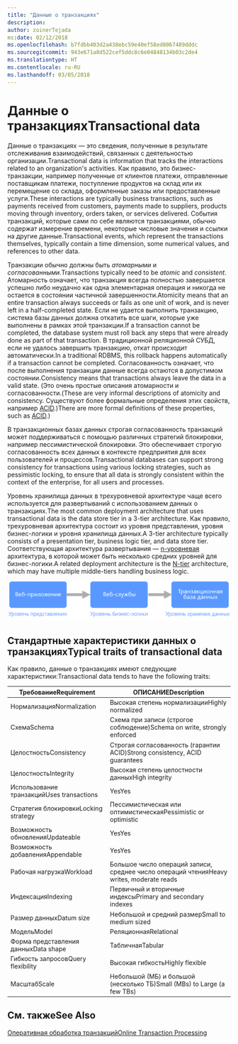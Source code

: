```yaml
---
title: "Данные о транзакциях"
description: 
author: zoinerTejada
ms:date: 02/12/2018
ms.openlocfilehash: b7fdbb403d2a438ebc59e40ef58ed8067489dddc
ms.sourcegitcommit: 943e671a8d522cef5ddc8c6e04848134b03c2de4
ms.translationtype: HT
ms.contentlocale: ru-RU
ms.lasthandoff: 03/05/2018
---
```

# <a name="transactional-data"></a><span data-ttu-id="5d3b8-102">Данные о транзакциях</span><span class="sxs-lookup"><span data-stu-id="5d3b8-102">Transactional data</span></span>

<span data-ttu-id="5d3b8-103">Данные о транзакциях — это сведения, полученные в результате отслеживания взаимодействий, связанных с деятельностью организации.</span><span class="sxs-lookup"><span data-stu-id="5d3b8-103">Transactional data is information that tracks the interactions related to an organization's activities.</span></span> <span data-ttu-id="5d3b8-104">Как правило, это бизнес-транзакции, например полученные от клиентов платежи, отправленные поставщикам платежи, поступление продуктов на склад или их перемещение со склада, оформленные заказы или предоставленные услуги.</span><span class="sxs-lookup"><span data-stu-id="5d3b8-104">These interactions are typically business transactions, such as payments received from customers, payments made to suppliers, products moving through inventory, orders taken, or services delivered.</span></span> <span data-ttu-id="5d3b8-105">События транзакций, которые сами по себе являются транзакциями, обычно содержат измерение времени, некоторые числовые значения и ссылки на другие данные.</span><span class="sxs-lookup"><span data-stu-id="5d3b8-105">Transactional events, which represent the transactions themselves, typically contain a time dimension, some numerical values, and references to other data.</span></span> 

<span data-ttu-id="5d3b8-106">Транзакции обычно должны быть *атомарными* и *согласованными*.</span><span class="sxs-lookup"><span data-stu-id="5d3b8-106">Transactions typically need to be *atomic* and *consistent*.</span></span> <span data-ttu-id="5d3b8-107">Атомарность означает, что транзакция всегда полностью завершается успешно либо неудачно как одна элементарная операция и никогда не остается в состоянии частичной завершенности.</span><span class="sxs-lookup"><span data-stu-id="5d3b8-107">Atomicity means that an entire transaction always succeeds or fails as one unit of work, and is never left in a half-completed state.</span></span> <span data-ttu-id="5d3b8-108">Если не удается выполнить транзакцию, система базы данных должна откатить все шаги, которые уже выполнены в рамках этой транзакции.</span><span class="sxs-lookup"><span data-stu-id="5d3b8-108">If a transaction cannot be completed, the database system must roll back any steps that were already done as part of that transaction.</span></span> <span data-ttu-id="5d3b8-109">В традиционной реляционной СУБД, если не удалось завершить транзакцию, откат происходит автоматически.</span><span class="sxs-lookup"><span data-stu-id="5d3b8-109">In a traditional RDBMS, this rollback happens automatically if a transaction cannot be completed.</span></span> <span data-ttu-id="5d3b8-110">Согласованность означает, что после выполнения транзакции данные всегда остаются в допустимом состоянии.</span><span class="sxs-lookup"><span data-stu-id="5d3b8-110">Consistency means that transactions always leave the data in a valid state.</span></span> <span data-ttu-id="5d3b8-111">(Это очень простые описания атомарности и согласованности.</span><span class="sxs-lookup"><span data-stu-id="5d3b8-111">(These are very informal descriptions of atomicity and consistency.</span></span> <span data-ttu-id="5d3b8-112">Существуют более формальные определения этих свойств, например [ACID](https://en.wikipedia.org/wiki/ACID).)</span><span class="sxs-lookup"><span data-stu-id="5d3b8-112">There are more formal definitions of these properties, such as [ACID](https://en.wikipedia.org/wiki/ACID).)</span></span>

<span data-ttu-id="5d3b8-113">В транзакционных базах данных строгая согласованность транзакций может поддерживаться с помощью различных стратегий блокировки, например пессимистической блокировки. Это обеспечивает строгую согласованность всех данных в контексте предприятия для всех пользователей и процессов.</span><span class="sxs-lookup"><span data-stu-id="5d3b8-113">Transactional databases can support strong consistency for transactions using various locking strategies, such as pessimistic locking, to ensure that all data is strongly consistent within the context of the enterprise, for all users and processes.</span></span> 

<span data-ttu-id="5d3b8-114">Уровень хранилища данных в трехуровневой архитектуре чаще всего используется для развертываний с использованием данных о транзакциях.</span><span class="sxs-lookup"><span data-stu-id="5d3b8-114">The most common deployment architecture that uses transactional data is the data store tier in a 3-tier architecture.</span></span> <span data-ttu-id="5d3b8-115">Как правило, трехуровневая архитектура состоит из уровня представления, уровня бизнес-логики и уровня хранилища данных.</span><span class="sxs-lookup"><span data-stu-id="5d3b8-115">A 3-tier architecture typically consists of a presentation tier, business logic tier, and data store tier.</span></span> <span data-ttu-id="5d3b8-116">Соответствующая архитектура развертывания — [n-уровневая](/azure/architecture/guide/architecture-styles/n-tier) архитектура, в которой может быть несколько средних уровней для бизнес-логики.</span><span class="sxs-lookup"><span data-stu-id="5d3b8-116">A related deployment architecture is the [N-tier](/azure/architecture/guide/architecture-styles/n-tier) architecture, which may have multiple middle-tiers handling business logic.</span></span>

![Пример трехуровневого приложения](./images/three-tier-application.png)

## <a name="typical-traits-of-transactional-data"></a><span data-ttu-id="5d3b8-118">Стандартные характеристики данных о транзакциях</span><span class="sxs-lookup"><span data-stu-id="5d3b8-118">Typical traits of transactional data</span></span>

<span data-ttu-id="5d3b8-119">Как правило, данные о транзакциях имеют следующие характеристики:</span><span class="sxs-lookup"><span data-stu-id="5d3b8-119">Transactional data tends to have the following traits:</span></span>

| <span data-ttu-id="5d3b8-120">Требование</span><span class="sxs-lookup"><span data-stu-id="5d3b8-120">Requirement</span></span> | <span data-ttu-id="5d3b8-121">ОПИСАНИЕ</span><span class="sxs-lookup"><span data-stu-id="5d3b8-121">Description</span></span> |
| --- | --- |
| <span data-ttu-id="5d3b8-122">Нормализация</span><span class="sxs-lookup"><span data-stu-id="5d3b8-122">Normalization</span></span> | <span data-ttu-id="5d3b8-123">Высокая степень нормализации</span><span class="sxs-lookup"><span data-stu-id="5d3b8-123">Highly normalized</span></span> |
| <span data-ttu-id="5d3b8-124">Схема</span><span class="sxs-lookup"><span data-stu-id="5d3b8-124">Schema</span></span> | <span data-ttu-id="5d3b8-125">Схема при записи (строгое соблюдение)</span><span class="sxs-lookup"><span data-stu-id="5d3b8-125">Schema on write, strongly enforced</span></span>|
| <span data-ttu-id="5d3b8-126">Целостность</span><span class="sxs-lookup"><span data-stu-id="5d3b8-126">Consistency</span></span> | <span data-ttu-id="5d3b8-127">Строгая согласованность (гарантии ACID)</span><span class="sxs-lookup"><span data-stu-id="5d3b8-127">Strong consistency, ACID guarantees</span></span> |
| <span data-ttu-id="5d3b8-128">Целостность</span><span class="sxs-lookup"><span data-stu-id="5d3b8-128">Integrity</span></span> | <span data-ttu-id="5d3b8-129">Высокая степень целостности данных</span><span class="sxs-lookup"><span data-stu-id="5d3b8-129">High integrity</span></span> |
| <span data-ttu-id="5d3b8-130">Использование транзакций</span><span class="sxs-lookup"><span data-stu-id="5d3b8-130">Uses transactions</span></span> | <span data-ttu-id="5d3b8-131">Yes</span><span class="sxs-lookup"><span data-stu-id="5d3b8-131">Yes</span></span> |
| <span data-ttu-id="5d3b8-132">Стратегия блокировки</span><span class="sxs-lookup"><span data-stu-id="5d3b8-132">Locking strategy</span></span> | <span data-ttu-id="5d3b8-133">Пессимистическая или оптимистическая</span><span class="sxs-lookup"><span data-stu-id="5d3b8-133">Pessimistic or optimistic</span></span>|
| <span data-ttu-id="5d3b8-134">Возможность обновления</span><span class="sxs-lookup"><span data-stu-id="5d3b8-134">Updateable</span></span> | <span data-ttu-id="5d3b8-135">Yes</span><span class="sxs-lookup"><span data-stu-id="5d3b8-135">Yes</span></span> |
| <span data-ttu-id="5d3b8-136">Возможность добавления</span><span class="sxs-lookup"><span data-stu-id="5d3b8-136">Appendable</span></span> | <span data-ttu-id="5d3b8-137">Yes</span><span class="sxs-lookup"><span data-stu-id="5d3b8-137">Yes</span></span> |
| <span data-ttu-id="5d3b8-138">Рабочая нагрузка</span><span class="sxs-lookup"><span data-stu-id="5d3b8-138">Workload</span></span> | <span data-ttu-id="5d3b8-139">Большое число операций записи, среднее число операций чтения</span><span class="sxs-lookup"><span data-stu-id="5d3b8-139">Heavy writes, moderate reads</span></span> |
| <span data-ttu-id="5d3b8-140">Индексация</span><span class="sxs-lookup"><span data-stu-id="5d3b8-140">Indexing</span></span> | <span data-ttu-id="5d3b8-141">Первичный и вторичные индексы</span><span class="sxs-lookup"><span data-stu-id="5d3b8-141">Primary and secondary indexes</span></span> |
| <span data-ttu-id="5d3b8-142">Размер данных</span><span class="sxs-lookup"><span data-stu-id="5d3b8-142">Datum size</span></span> | <span data-ttu-id="5d3b8-143">Небольшой и средний размер</span><span class="sxs-lookup"><span data-stu-id="5d3b8-143">Small to medium sized</span></span> |
| <span data-ttu-id="5d3b8-144">Модель</span><span class="sxs-lookup"><span data-stu-id="5d3b8-144">Model</span></span> | <span data-ttu-id="5d3b8-145">Реляционная</span><span class="sxs-lookup"><span data-stu-id="5d3b8-145">Relational</span></span> |
| <span data-ttu-id="5d3b8-146">Форма представления данных</span><span class="sxs-lookup"><span data-stu-id="5d3b8-146">Data shape</span></span> | <span data-ttu-id="5d3b8-147">Табличная</span><span class="sxs-lookup"><span data-stu-id="5d3b8-147">Tabular</span></span> |
| <span data-ttu-id="5d3b8-148">Гибкость запросов</span><span class="sxs-lookup"><span data-stu-id="5d3b8-148">Query flexibility</span></span> | <span data-ttu-id="5d3b8-149">Высокая гибкость</span><span class="sxs-lookup"><span data-stu-id="5d3b8-149">Highly flexible</span></span> |
| <span data-ttu-id="5d3b8-150">Масштаб</span><span class="sxs-lookup"><span data-stu-id="5d3b8-150">Scale</span></span> | <span data-ttu-id="5d3b8-151">Небольшой (МБ) и большой (несколько ТБ)</span><span class="sxs-lookup"><span data-stu-id="5d3b8-151">Small (MBs) to Large (a few TBs)</span></span> | 

## <a name="see-also"></a><span data-ttu-id="5d3b8-152">См. также</span><span class="sxs-lookup"><span data-stu-id="5d3b8-152">See Also</span></span>

[<span data-ttu-id="5d3b8-153">Оперативная обработка транзакций</span><span class="sxs-lookup"><span data-stu-id="5d3b8-153">Online Transaction Processing</span></span>](../scenarios/online-transaction-processing.md)
